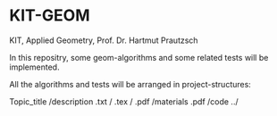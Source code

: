 # KIT-GEOM
KIT, Applied Geometry, Prof. Dr. Hartmut Prautzsch

In this repositry, some geom-algorithms and some related tests will be implemented.

All the algorithms and tests will be arranged in project-structures:

Topic_title
/description    .txt / .tex / .pdf
/materials      .pdf
/code 
../
